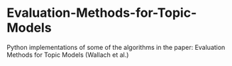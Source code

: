 # Evaluation-Methods-for-Topic-Models
Python implementations of some of the algorithms in the paper: Evaluation Methods for Topic Models (Wallach et al.)
